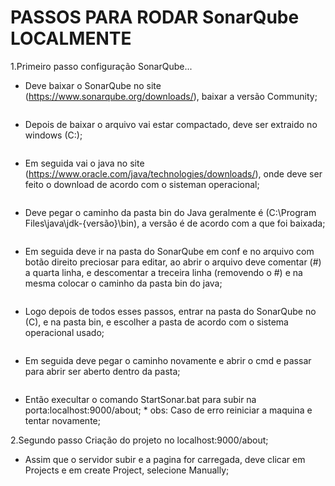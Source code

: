 # PASSOS PARA RODAR SonarQube LOCALMENTE

1.Primeiro passo configuração SonarQube... 

* Deve baixar o SonarQube no site (https://www.sonarqube.org/downloads/), baixar a versão Community;

<img src="">

* Depois de baixar o arquivo vai estar compactado, deve ser extraido no windows (C:);

<img src="">

* Em seguida vai o java no site (https://www.oracle.com/java/technologies/downloads/), onde deve ser feito o download de acordo com o sisteman operacional;

<img src="">

* Deve pegar o caminho da pasta bin do Java geralmente é (C:\Program Files\java\jdk-{versão}\bin), a versão é de acordo com a que foi baixada;

<img src="">

* Em seguida deve ir na pasta do SonarQube em conf e no arquivo com botão direito preciosar para editar, ao abrir o arquivo deve comentar (#) a quarta linha, e descomentar a treceira linha (removendo o #) e na mesma colocar o caminho da pasta bin do java;

<img src="">

* Logo depois de todos esses passos, entrar na pasta do SonarQube no (C), e na pasta bin, e escolher a pasta de acordo com o sistema operacional usado;

<img src="">

* Em seguida deve pegar o caminho novamente e abrir o cmd e passar para abrir ser aberto dentro da pasta;

<img src="">

* Então execultar o comando StartSonar.bat para subir na porta:localhost:9000/about; * obs: Caso de erro reiniciar a maquina e tentar novamente; 

2.Segundo passo Criação do projeto no localhost:9000/about;

* Assim que o servidor subir e a pagina for carregada, deve clicar em Projects e em create Project, selecione Manually;

<img src="">
